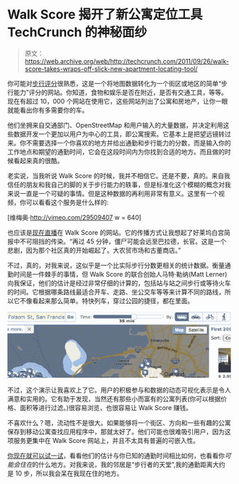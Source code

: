 # Walk Score 揭开了新公寓定位工具 TechCrunch 的神秘面纱

> 原文：<https://web.archive.org/web/http://techcrunch.com/2011/09/26/walk-score-takes-wraps-off-slick-new-apartment-locating-tool/>

你可能对[步行评分](https://web.archive.org/web/20230203135915/http://www.walkscore.com/)很熟悉，这是一个将地图数据转化为一个街区或地区的简单“步行能力”评分的网站。你知道，食物和娱乐是否在附近，是否有交通工具，等等。现在有超过 10，000 个网站在使用它，这些网站列出了公寓和房地产，让你一眼就能看出你有多需要你的车。

他们坐拥来自交通部门、OpenStreetMap 和用户输入的大量数据，并决定利用这些数据开发一个更加以用户为中心的工具，即公寓搜索。它基本上是把望远镜转过来。你不需要选择一个你喜欢的地方并给出通勤和步行能力的分数，而是输入你的工作地点和期望的通勤时间，它会在这段时间内为你找到合适的地方。而且做的时候看起来真的很酷。

老实说，当我听说 Walk Score 的时候，我并不相信它。还是不要，真的。来自我信任的朋友和我自己的脚的关于步行能力的轶事，但是标准化这个模糊的概念对我来说一直是一个可疑的事情。但是这种数据的再利用非常有意义。这里有一个视频，你可以看看这个服务是什么样的:

[维梅奥·http://vimeo.com/29509407 w = 640]

也应该是[现在直播](https://web.archive.org/web/20230203135915/http://www.walkscore.com/apartments/)在 Walk Score 的网站。它的传播方式让我想起了好莱坞白宫简报中不可阻挡的传染。“再过 45 分钟，僵尸可能会远至巴拉德，长官。这是一个悲剧，因为那个社区真的开始崛起了。大农贸市场和古董商店。”

不过，真的，对我来说，这似乎是一个比实际步行分数更相关的统计数据。衡量通勤时间是一件棘手的事情，但 Walk Score 的联合创始人马特·勒纳(Matt Lerner)向我保证，他们的估计是经过非常仔细的计算的，包括站与站之间步行或等待火车的时间。它根据哪条路线最适合开车、走路、坐公交车等等来计算不同的路线，所以它不像看起来那么简单。特快列车，穿过公园的捷径，都在里面。

![](img/bd71bd2238758ed8ffaa2d0459486f57.png "score")

不过，这个演示让我喜欢上了它。用户的积极参与和数据的动态可视化表示是令人满意和实用的。它有助于发现，当然还有那些小而富有的公寓列表(你可以根据价格、面积等进行过滤。)很容易浏览，也很容易让 Walk Score 赚钱。

不喜欢什么？嗯，流动性不是很大。如果能够将一个街区、方向和一些有趣的公寓保存到移动公寓查找应用程序中，那就太好了。他们可能也很难吸引用户，因为这项服务更集中在 Walk Score 网站上，并且不太具有普遍的可嵌入性。

[你现在就可以试一试](https://web.archive.org/web/20230203135915/http://www.walkscore.com/apartments)，看看他们的估计与你已知的通勤时间相比如何，也看看你*可能会住在*的什么地方。对我来说，我的邻居是“步行者的天堂”,我的通勤距离大约是 10 步，所以我会呆在我现在住的地方。